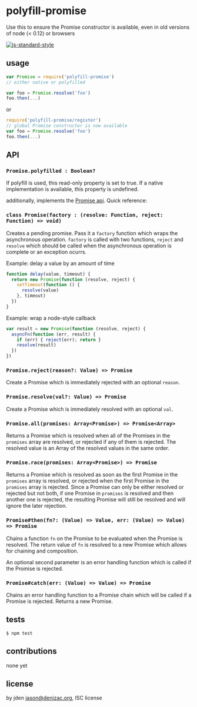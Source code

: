 # polyfill-promise

Use this to ensure the Promise constructor is available, even in old versions of node (< 0.12) or browsers

[![js-standard-style](https://cdn.rawgit.com/feross/standard/master/badge.svg)](https://github.com/feross/standard)

## usage

```js
var Promise = require('polyfill-promise')
// either native or polyfilled

var foo = Promise.resolve('foo')
foo.then(...)
```

or

```js
require('polyfill-promise/register')
// global Promise constructor is now available
var foo = Promise.resolve('foo')
foo.then(...)
```

## API

### `Promise.polyfilled : Boolean?`
If polyfill is used, this read-only property is set to true. If a native implementation is available, this property is undefined.

additionally, implements the [Promise api](https://developer.mozilla.org/en-US/docs/Web/JavaScript/Reference/Global_Objects/Promise). Quick reference:

### `class Promise(factory : (resolve: Function, reject: Function) => void)`

Creates a pending promise. Pass it a `factory` function which wraps the asynchronous operation. `factory` is called with two functions, `reject` and `resolve` which should be called when the asynchronous operation is complete or an exception ocurrs.

Example: delay a value by an amount of time
```js
function delay(value, timeout) {
  return new Promise(function (resolve, reject) {
    setTimeout(function () {
      resolve(value)
    }, timeout)
  })
}
```

Example: wrap a node-style callback
```js
var result = new Promise(function (resolve, reject) {
  asyncFn(function (err, result) {
    if (err) { reject(err); return }
    resolve(result)
  })  
})
```

### `Promise.reject(reason?: Value) => Promise`
Create a Promise which is immediately rejected with an optional `reason`.

### `Promise.resolve(val?: Value) => Promise`
Create a Promise which is immediately resolved with an optional `val`.

### `Promise.all(promises: Array<Promise>) => Promise<Array>`
Returns a Promise which is resolved when all of the Promises in the `promises` array are resolved, or rejected if any of them is rejected. The resolved value is an Array of the resolved values in the same order.

### `Promise.race(promises: Array<Promise>) => Promise`
Returns a Promise which is resolved as soon as the first Promise in the `promises` array is resolved, or rejected when the first Promise in the `promises` array is rejected. Since a Promise can only be either resolved or rejected but not both, if one Promise in `promises` is resolved and then another one is rejected, the resulting Promise will still be resolved and will ignore the later rejection.

### `Promise#then(fn?: (Value) => Value, err: (Value) => Value) => Promise`
Chains a function `fn` on the Promise to be evaluated when the Promise is resolved. The return value of `fn` is resolved to a new Promise which allows for chaining and composition.

An optional second parameter is an error handling function which is called if the Promise is rejected.

### `Promise#catch(err: (Value) => Value) => Promise`
Chains an error handling function to a Promise chain which will be called if a Promise is rejected. Returns a new Promise.


## tests

```console
$ npm test
```

## contributions

none yet

## license
by jden <jason@denizac.org>, ISC license
